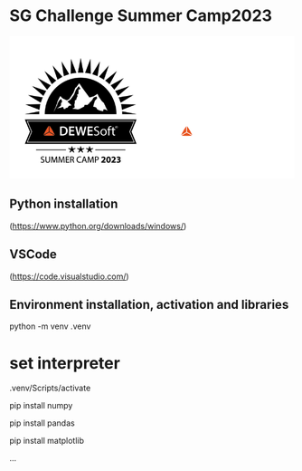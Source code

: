 # SG Challenge Summer Camp2023

![Summer Camp 2023](Summer-Camp.png)
 
## Python installation
(https://www.python.org/downloads/windows/)
## VSCode
(https://code.visualstudio.com/)
## Environment installation, activation and libraries

python -m venv .venv   

# set interpreter

.venv/Scripts/activate

pip install numpy

pip install pandas

pip install matplotlib 

...
